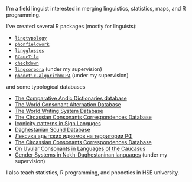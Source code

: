I'm a field linguist interested in merging linguistics, statistics, maps, and R programming. 

I've created several R packages (mostly for linguists):

* [`lingtypology`](https://github.com/ropensci/lingtypology)
* [`phonfieldwork`](https://github.com/ropensci/phonfieldwork)
* [`lingglosses`](https://github.com/agricolamz/lingglosses)
* [`RCaucTile`](https://github.com/LingConLab/RCaucTile)
* [`checkdown`](https://github.com/agricolamz/checkdown)
* [`lingcorpora`](https://github.com/lingcorpora/lingcorpora.py) (under my supervision)
* [`phonetic-algorithmIPA`](https://pypi.org/project/phonetic-algorithmIPA/) (under my supervision)

and some typological databases

* [The Comparative Andic Dictionaries database](https://github.com/phon-dicts-project/comparative_andic_dictionary_database)
* [The World Consonant Alternation Database](https://agricolamz.github.io/wcad/)
* [The World Writing System Database](https://agricolamz.github.io/wwsd/)
* [The Circassian Consonants Correspondences Database](https://agricolamz.github.io/cccd/)
* [Iconicity patterns in Sign Languges](https://sl-iconicity.shinyapps.io/iconicity_patterns/)
* [Daghestanian Sound Database](https://daghestanian-sound-database.herokuapp.com/)
* [Лексика адыгских идиомов на территории РФ](https://agricolamz.github.io/adyghe_atlas/)
* [The Circassian Consonants Correspondences Database](https://agricolamz.github.io/cccd/)
* [On Uvular Consonants in Languages of the Caucasus](https://agricolamz.github.io/uvular_database/)
* [Gender Systems in Nakh-Daghestaninan languages](https://kartozia.github.io/Gender-Systems-Database/) (under my supervision)

I also teach statistics, R programming, and phonetics in HSE university.
